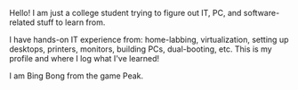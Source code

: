 Hello! I am just a college student trying to figure out IT, PC, and software-related stuff to learn from.

I have hands-on IT experience from: home-labbing, virtualization, setting up desktops, printers, monitors,
building PCs, dual-booting, etc. This is my profile and where I log what I've learned!

I am Bing Bong from the game Peak.

<!---
Tuxzie/Tuxzie is a ✨ special ✨ repository because its `README.md` (this file) appears on your GitHub profile.
You can click the Preview link to take a look at your changes.
--->
